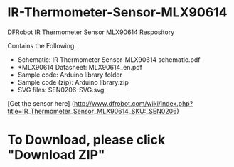 # IR-Thermometer-Sensor-MLX90614
DFRobot IR Thermometer Sensor MLX90614 Respository <br>

Contains the Following:

* Schematic: IR Thermometer Sensor-MLX90614 schematic.pdf
* *MLX90614 Datasheet: MLX90614_en.pdf
* Sample code: Arduino library folder
* Sample code (zip): Arduino library.zip
* SVG files: SEN0206-SVG.svg


[Get the sensor here] (http://www.dfrobot.com/wiki/index.php?title=IR_Thermometer_Sensor_MLX90614_SKU:_SEN0206)

# To Download, please click "Download ZIP"
